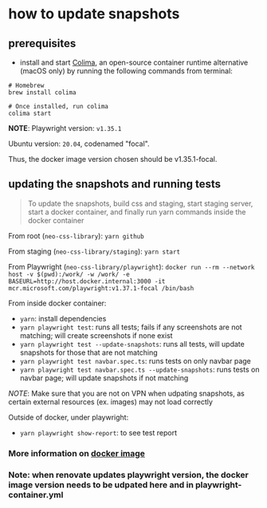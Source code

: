 # how to update snapshots

## prerequisites

- install and start [Colima](https://github.com/abiosoft/colima), an open-source container runtime alternative (macOS only) by running the following commands from terminal:

```
# Homebrew
brew install colima

# Once installed, run colima
colima start
```

**NOTE**:
Playwright version: `v1.35.1`

Ubuntu version: `20.04`, codenamed "focal".

Thus, the docker image version chosen should be v1.35.1-focal.

## updating the snapshots and running tests

> To update the snapshots, build css and staging, start staging server, start a docker container, and finally run yarn commands inside the docker container

From root (`neo-css-library`): `yarn github`

From staging (`neo-css-library/staging`): `yarn start`

From Playwright (`neo-css-library/playwright`): `docker run --rm --network host -v $(pwd):/work/ -w /work/ -e BASEURL=http://host.docker.internal:3000 -it mcr.microsoft.com/playwright:v1.37.1-focal /bin/bash`

From inside docker container:

- `yarn`: install dependencies
- `yarn playwright test`: runs all tests; fails if any screenshots are not matching; will create screenshots if none exist
- `yarn playwright test --update-snapshots`: runs all tests, will update snapshots for those that are not matching
- `yarn playwright test navbar.spec.ts`: runs tests on only navbar page
- `yarn playwright test navbar.spec.ts --update-snapshots`: runs tests on navbar page; will update snapshots if not matching

_NOTE_: Make sure that you are not on VPN when udpating snapshots, as certain external resources (ex. images) may not load correctly

Outside of docker, under playwright:

- `yarn playwright show-report`: to see test report

### More information on [docker image](https://playwright.dev/docs/docker)

### Note: when renovate updates playwright version, the docker image version needs to be udpated here and in playwright-container.yml
